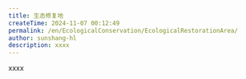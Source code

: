 ```yaml
---
title: 生态修复地
createTime: 2024-11-07 00:12:49
permalink: /en/EcologicalConservation/EcologicalRestorationArea/
author: sunshang-hl
description: xxxx
---
```


xxxx